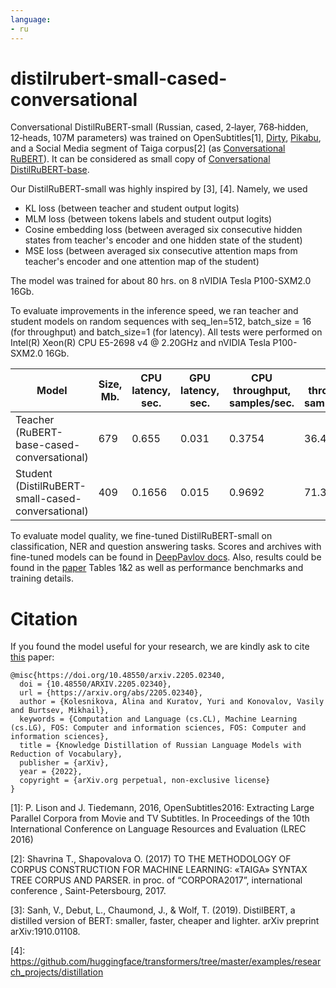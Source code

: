 ```yaml
---
language:
- ru
---
```

# distilrubert-small-cased-conversational
Conversational DistilRuBERT-small \(Russian, cased, 2‑layer, 768‑hidden, 12‑heads, 107M parameters\) was trained on OpenSubtitles\[1\], [Dirty](https://d3.ru/), [Pikabu](https://pikabu.ru/), and a Social Media segment of Taiga corpus\[2\] (as [Conversational RuBERT](https://huggingface.co/DeepPavlov/rubert-base-cased-conversational)). It can be considered as small copy of [Conversational DistilRuBERT-base](https://huggingface.co/DeepPavlov/distilrubert-base-cased-conversational).

Our DistilRuBERT-small was highly inspired by \[3\], \[4\]. Namely, we used 
* KL loss (between teacher and student output logits)
* MLM loss (between tokens labels and student output logits)
* Cosine embedding loss (between averaged six consecutive hidden states from teacher's encoder and one hidden state of the student)
* MSE loss (between averaged six consecutive attention maps from teacher's encoder and one attention map of the student)

The model was trained for about 80 hrs. on 8 nVIDIA Tesla P100-SXM2.0 16Gb.

To evaluate improvements in the inference speed, we ran teacher and student models on random sequences with seq_len=512, batch_size = 16 (for throughput) and batch_size=1 (for latency). 
All tests were performed on Intel(R) Xeon(R) CPU E5-2698 v4 @ 2.20GHz and nVIDIA Tesla P100-SXM2.0 16Gb.

| Model                                           | Size, Mb.  | CPU latency, sec.| GPU latency, sec. | CPU throughput, samples/sec. | GPU throughput, samples/sec. |
|-------------------------------------------------|------------|------------------|-------------------|------------------------------|------------------------------|
| Teacher (RuBERT-base-cased-conversational)      | 679        | 0.655            | 0.031             | 0.3754                       | 36.4902                      |
| Student (DistilRuBERT-small-cased-conversational)| 409        | 0.1656           | 0.015             | 0.9692                       | 71.3553                      |


To evaluate model quality, we fine-tuned DistilRuBERT-small on classification, NER and question answering tasks. Scores and archives with fine-tuned models can be found in [DeepPavlov docs](http://docs.deeppavlov.ai/en/master/features/overview.html#models). Also, results could be found in the [paper](https://arxiv.org/abs/2205.02340) Tables 1&2 as well as performance benchmarks and training details.

# Citation
If you found the model useful for your research, we are kindly ask to cite [this](https://arxiv.org/abs/2205.02340) paper:
```
@misc{https://doi.org/10.48550/arxiv.2205.02340,
  doi = {10.48550/ARXIV.2205.02340},
  url = {https://arxiv.org/abs/2205.02340},
  author = {Kolesnikova, Alina and Kuratov, Yuri and Konovalov, Vasily and Burtsev, Mikhail},
  keywords = {Computation and Language (cs.CL), Machine Learning (cs.LG), FOS: Computer and information sciences, FOS: Computer and information sciences},
  title = {Knowledge Distillation of Russian Language Models with Reduction of Vocabulary},
  publisher = {arXiv},
  year = {2022},
  copyright = {arXiv.org perpetual, non-exclusive license}
}
```

\[1\]: P. Lison and J. Tiedemann, 2016, OpenSubtitles2016: Extracting Large Parallel Corpora from Movie and TV Subtitles. In Proceedings of the 10th International Conference on Language Resources and Evaluation \(LREC 2016\)

\[2\]: Shavrina T., Shapovalova O. \(2017\) TO THE METHODOLOGY OF CORPUS CONSTRUCTION FOR MACHINE LEARNING: «TAIGA» SYNTAX TREE CORPUS AND PARSER. in proc. of “CORPORA2017”, international conference , Saint-Petersbourg, 2017.

\[3\]: Sanh, V., Debut, L., Chaumond, J., & Wolf, T. \(2019\). DistilBERT, a distilled version of BERT: smaller, faster, cheaper and lighter. arXiv preprint arXiv:1910.01108.

\[4\]: <https://github.com/huggingface/transformers/tree/master/examples/research_projects/distillation>